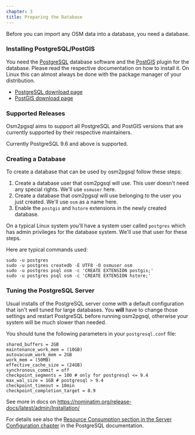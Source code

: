 ```yaml
---
chapter: 3
title: Preparing the Database
---
```


Before you can import any OSM data into a database, you need a database.

### Installing PostgreSQL/PostGIS

You need the [PostgreSQL](https://www.postgresql.org/) database software and
the [PostGIS](https://postgis.net/) plugin for the database. Please read the
respective documentation on how to install it. On Linux this can almost always
be done with the package manager of your distribution.

* [PostgreSQL download page](https://www.postgresql.org/download/)
* [PostGIS download page](https://postgis.net/install/)

### Supported Releases

Osm2pgsql aims to support all PostgreSQL and PostGIS versions that are
currently supported by their respective maintainers.

Currently PostgreSQL 9.6 and above is supported.

### Creating a Database

To create a database that can be used by osm2pgsql follow these steps:

1. Create a database user that osm2pgsql will use. This user doesn't need
   any special rights. We'll use `osmuser` here.
2. Create a database that osm2pgsql will use belonging to the user you just
   created. We'll use `osm` as a name here.
3. Enable the `postgis` and `hstore` extensions in the newly created database.

On a typical Linux system you'll have a system user called `postgres` which
has admin privileges for the database system. We'll use that user for these
steps.

Here are typical commands used:

```
sudo -u postgres
sudo -u postgres createdb -E UTF8 -O osmuser osm
sudo -u postgres psql osm -c 'CREATE EXTENSION postgis;'
sudo -u postgres psql osm -c 'CREATE EXTENSION hstore;'
```

### Tuning the PostgreSQL Server

Usual installs of the PostgreSQL server come with a default configuration
that isn't well tuned for large databases. You **will** have to change those
settings and restart PostgreSQL before running osm2pgsql, otherwise your system
will be much slower than needed.

You should tune the following parameters in your `postgresql.conf` file:

```
shared_buffers = 2GB
maintenance_work_mem = (10GB)
autovacuum_work_mem = 2GB
work_mem = (50MB)
effective_cache_size = (24GB)
synchronous_commit = off
checkpoint_segments = 100 # only for postgresql <= 9.4
max_wal_size = 1GB # postgresql > 9.4
checkpoint_timeout = 10min
checkpoint_completion_target = 0.9
```

See more in docs on https://nominatim.org/release-docs/latest/admin/Installation/

For details see also the [Resource Consumption section in the Server
Configuration
chapter](https://www.postgresql.org/docs/current/runtime-config-resource.html)
in the PostgreSQL documentation.

